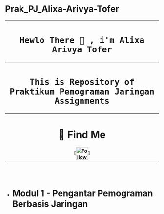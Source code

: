 # Prak_PJ_Alixa-Arivya-Tofer



<table align="center">
  <tr>
    <th>
      <h1><code>Hewlo There 👋 , i'm Alixa Arivya Tofer</code></h1>
    </th>
  </tr>
  <tr>
    <th>
      <h1><code>This is Repository of Praktikum Pemograman Jaringan Assignments</code></h1>
    </th>
  </tr>
  <tr>
    <th>
      <h1>🔗 Find Me</h1>
      [<img src="[https://raw.githubusercontent.com/Raymo111/Raymo111/master/socials/twitter.svg](https://img.shields.io/badge/twitter-1DA1F2?style=for-the-badge&logo=twitter&logoColor=white)" height="40em" align="center" alt="Follow Raym0111 on Twitter" title="Follow Raymo111 on Twitter" href="https://twitter.com/grifixn"/>]
    </th>
  </tr>
</table><br><br>

 * # Modul 1 - Pengantar Pemograman Berbasis Jaringan
